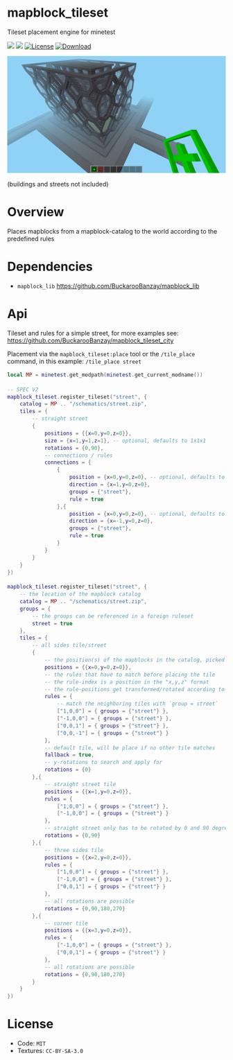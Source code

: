 # mapblock_tileset

Tileset placement engine for minetest

![](https://github.com/BuckarooBanzay/mapblock_tileset/workflows/luacheck/badge.svg)
![](https://github.com/BuckarooBanzay/mapblock_tileset/workflows/test/badge.svg)
[![License](https://img.shields.io/badge/License-MIT%20and%20CC%20BY--SA%203.0-green.svg)](license.txt)
[![Download](https://img.shields.io/badge/Download-ContentDB-blue.svg)](https://content.minetest.net/packages/BuckarooBanzay/mapblock_tileset)

<img src="./screenshot.png"/>

(buildings and streets not included)

# Overview

Places mapblocks from a mapblock-catalog to the world according to the predefined rules

# Dependencies

* `mapblock_lib` https://github.com/BuckarooBanzay/mapblock_lib

# Api

Tileset and rules for a simple street, for more examples see: https://github.com/BuckarooBanzay/mapblock_tileset_city

Placement via the `mapblock_tileset:place` tool or the `/tile_place` command, in this example: `/tile_place street`

```lua
local MP = minetest.get_modpath(minetest.get_current_modname())

-- SPEC V2
mapblock_tileset.register_tileset("street", {
    catalog = MP .. "/schematics/street.zip",
    tiles = {
        -- straight street
        {
            positions = {{x=0,y=0,z=0}},
            size = {x=1,y=1,z=1}, -- optional, defaults to 1x1x1
            rotations = {0,90},
            -- connections / rules
            connections = {
                {
                    position = {x=0,y=0,z=0}, -- optional, defaults to 0,0,0
                    direction = {x=1,y=0,z=0},
                    groups = {"street"},
                    rule = true
                },{
                    position = {x=0,y=0,z=0}, -- optional, defaults to 0,0,0
                    direction = {x=-1,y=0,z=0},
                    groups = {"street"},
                    rule = true
                }
            }
        }
    }
})

mapblock_tileset.register_tileset("street", {
    -- the location of the mapblock catalog
    catalog = MP .. "/schematics/street.zip",
    groups = {
        -- the groups can be referenced in a foreign ruleset
        street = true
    },
    tiles = {
        -- all sides tile/street
        {
            -- the position(s) of the mapblocks in the catalog, picked randomly
            positions = {{x=0,y=0,z=0}},
            -- the rules that have to match before placing the tile
            -- the rule-index is a position in the "x,y,z" format
            -- the rule-positions get transformed/rotated according to available `rotations` below
            rules = {
                -- match the neighboring tiles with `group = street`
                ["1,0,0"] = { groups = {"street"} },
                ["-1,0,0"] = { groups = {"street"} },
                ["0,0,1"] = { groups = {"street"} },
                ["0,0,-1"] = { groups = {"street"} }
            },
            -- default tile, will be place if no other tile matches
            fallback = true,
            -- y-rotations to search and apply for
            rotations = {0}
        },{
            -- straight street tile
            positions = {{x=1,y=0,z=0}},
            rules = {
                ["1,0,0"] = { groups = {"street"} },
                ["-1,0,0"] = { groups = {"street"} }
            },
            -- straight street only has to be rotated by 0 and 90 degrees
            rotations = {0,90}
        },{
            -- three sides tile
            positions = {{x=2,y=0,z=0}},
            rules = {
                ["1,0,0"] = { groups = {"street"} },
                ["-1,0,0"] = { groups = {"street"} },
                ["0,0,1"] = { groups = {"street"} }
            },
            -- all rotations are possible
            rotations = {0,90,180,270}
        },{
            -- corner tile
            positions = {{x=3,y=0,z=0}},
            rules = {
                ["-1,0,0"] = { groups = {"street"} },
                ["0,0,1"] = { groups = {"street"} }
            },
            -- all rotations are possible
            rotations = {0,90,180,270}
        }
    }
})
```

# License

* Code: `MIT`
* Textures: `CC-BY-SA-3.0`